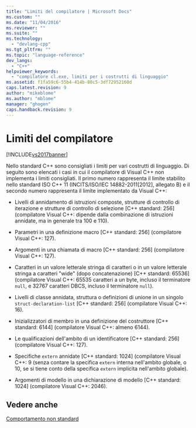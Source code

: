 ```yaml
---
title: "Limiti del compilatore | Microsoft Docs"
ms.custom: ""
ms.date: "11/04/2016"
ms.reviewer: ""
ms.suite: ""
ms.technology: 
  - "devlang-cpp"
ms.tgt_pltfrm: ""
ms.topic: "language-reference"
dev_langs: 
  - "C++"
helpviewer_keywords: 
  - "compilatore cl.exe, limiti per i costrutti di linguaggio"
ms.assetid: f1fa59c6-55b4-414b-80c5-3df72952160d
caps.latest.revision: 9
author: "mikeblome"
ms.author: "mblome"
manager: "ghogen"
caps.handback.revision: 9
---
```

# Limiti del compilatore
[!INCLUDE[vs2017banner](../assembler/inline/includes/vs2017banner.md)]

Nello standard C\+\+ sono consigliati i limiti per vari costrutti di linguaggio.  Di seguito sono elencati i casi in cui il compilatore di Visual C\+\+ non implementa i limiti consigliati.  Il primo numero rappresenta il limite stabilito nello standard ISO C\+\+ 11 \(INCITS\/ISO\/IEC 14882\-2011\[2012\], allegato B\) e il secondo numero rappresenta il limite implementato da Visual C\+\+:  
  
-   Livelli di annidamento di istruzioni composte, strutture di controllo di iterazione e strutture di controllo di selezione \[C\+\+ standard: 256\] \(compilatore Visual C\+\+: dipende dalla combinazione di istruzioni annidate, ma in generale tra 100 e 110\).  
  
-   Parametri in una definizione macro \[C\+\+ standard: 256\] \(compilatore Visual C\+\+: 127\).  
  
-   Argomenti in una chiamata di macro \[C\+\+ standard: 256\] \(compilatore Visual C\+\+: 127\).  
  
-   Caratteri in un valore letterale stringa di caratteri o in un valore letterale stringa a caratteri "wide" \(dopo concatenazione\) \[C\+\+ standard: 65536\] \(compilatore Visual C\+\+: 65535 caratteri a un byte, incluso il terminatore `null`, e 32767 caratteri DBCS, incluso il terminatore `null`\).  
  
-   Livelli di classe annidata, struttura o definizioni di unione in un singolo `struct-declaration-list` \[C\+\+ standard: 256\] \(compilatore Visual C\+\+: 16\).  
  
-   Inizializzatori di membro in una definizione del costruttore \[C\+\+ standard: 6144\] \(compilatore Visual C\+\+: almeno 6144\).  
  
-   Le qualificazioni dell'ambito di un identificatore \[C\+\+ standard: 256\] \(compilatore Visual C\+\+: 127\).  
  
-   Specifiche `extern` annidate \[C\+\+ standard: 1024\] \(compilatore Visual C\+\+: 9 \(senza contare la specifica `extern` interna nell'ambito globale, o 10, se si tiene conto della specifica `extern` implicita nell'ambito globale\).  
  
-   Argomenti di modello in una dichiarazione di modello \[C\+\+ standard: 1024\] \(compilatore Visual C\+\+: 2046\).  
  
## Vedere anche  
 [Comportamento non standard](../cpp/nonstandard-behavior.md)